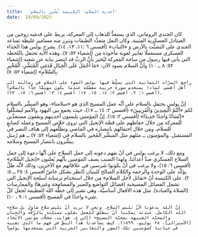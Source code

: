 ```yaml
---
title:  'أحذية السلام: الكنيسة تُخْبِر بالسلام'
date:  19/09/2023
---
```


كان الجندي الروماني، الذي يستعدُّ للذهاب إلى المعركة، يربط على قدمَيه زوجين مِن الصنادل العسكرية المتينة. وكان النعل متعدِّد الطبقات وتبرز منه مسامير غليظة تساعد الجندي على التشبُّث بالأرض وَ «الثبات» (أفسس ٦ :١١، ١٣، ١٤). يشرح بولس هذا الحذاء العسكري مستعملًا تعابير لغوية مأخوذة مِن (إشعياء ٥٢: ٧)، وهذه الآية تحتفل باللحظة التي يأتي فيها رسول من ساحة المعركة ليُخبر بأنَّ الربَّ قد انتصر نيابة عن شعبه (إشعياء ٥٢: ٨ ــ ١٠) وأنَّ السلام يسود الآن: «مَا أَجْمَلَ عَلَى الْجِبَالِ قَدَمَيِ الْمُبَشِّرِ، الْمُخْبِرِ بِالسَّلاَمِ» (إشعياء ٥٢: ٧).

`راجِع المرَّات الثمانية التي يسلِّط فيها بولس الضوء على السلام في رسالته إلى أهل أفسس. لماذا يستخدم صورة حربية مفصَّلة عندما يكون مهتمًّا جدًّا بالسلام؟ (أفسس ١: ٢، أفسس ٢: ١٤، ١٥، ١٧؛ أفسس ٤: ٣؛ أفسس ٦: ١٥، ٢٣).`

إنَّ بولس يحتفل بالسلام على أنَّه عمل المسيح الذي هو «سلامنا»، وهو المبشِّر بالسلام لكم «أَنْتُمُ الْبَعِيدِينَ وَالْقَرِيبِينَ» (أفسس ٢: ١٤ ــ ١٧)، حيث يجمع بين اليهود والأمم ليشكِّلوا «إِنْسَانًا وَاحِدًا جَدِيدًا» (أفسس ٢: ١٥). إنَّ المؤمنين يلبسون أحذيتهم ويقفون مستعدِّين للمعركة مِن خلال حفاظهم على قصَّة الإنجيل التي تروي خلاص المسيح وعمله كصانعٍ للسلام، ومِن خلال احتفالهم بانتصاره في الماضي وتطلُّعهم إلى هتاف النصر في المستقبل. والمؤمنون ــ مثلهم مثل المبشِّر المُخبِر بالسلام في (إشعياء ٥٢: ٧) ــ هم رُسل يبشِّرون بانتصار المسيح وسلامه.

ومع ذلك، لا يرغب بولس في أنْ نفهم دعوته إلى حمل السلاح على أنَّها دعوة إلى حمل السلاح العسكري ضدَّ أعدائنا، ولهذا السبب يصف المؤمنين بأنَّهم يُعلنون «إنجيل السَّلام» (أفسس ٦: ١٥)، ولا يرغب في أنْ يكونوا شَرسين في علاقاتهم مع الآخرين، وذلك لأنَّه ظلَّ يؤكِّد على الوحدة والرحمة والكلام الصالح للبنيان (انظر بشكل خاصّ أفسس ٤: ٢٥ ــ ٥: ٢). على الكنيسة أنْ «تقاتل لأجل السلام» مِن خلال استخدام ترسانة أسلحة الإنجيل التي تشمل الفضائل المسيحية (فضائل التواضع والصبر والمسامحة وغيرها) والممارسات (الصلاة والعبادة). مثل هذه الأفعال أساسيَّة، وهي تشير إلى خطَّة الله العظيمة لجعل كلّ شيء واحدًا في المسيح (أفسس ١: ٩ ، ١٠).

`«إنَّ الله يدعونا لأنْ نلبس السلاح. ونحن لا نريد أنْ نلبس سلاح شاول بل سلاح الله الكامل. عندئذ يمكننا أنْ ننطلق للعمل بقلوب ممتلئة بالرِّقَّة والحنان والمحبَّة الشبيهة بمحبَّة المسيح» (إلن ج. هوايت، سجلَّات مؤتمر الاتِّحاد [الأسترالي]، ٢٨ يوليو، ١٨٩٩). كيف يساعدنا هذا النصُّ في فهم ما الذي تعنيه في حياتنا كمؤمنين تلك الصور والتعابير الحربية التي يستخدمها بولس؟`